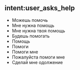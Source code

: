 ## intent:user_asks_help
- Можешь помочь
- Мне нужна помощь
- Мне нужна твоя помощь
- Будешь помогать
- Помощь
- Помоги
- Помоги мне
- Пожалуйста помоги мне
- Сделай мне одолжение
